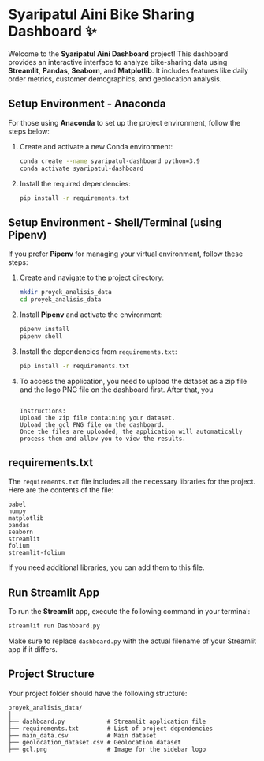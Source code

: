 # Syaripatul Aini Bike Sharing Dashboard ✨

Welcome to the **Syaripatul Aini Dashboard** project! This dashboard provides an interactive interface to analyze bike-sharing data using **Streamlit**, **Pandas**, **Seaborn**, and **Matplotlib**. It includes features like daily order metrics, customer demographics, and geolocation analysis.

## Setup Environment - Anaconda

For those using **Anaconda** to set up the project environment, follow the steps below:

1. Create and activate a new Conda environment:
    ```bash
    conda create --name syaripatul-dashboard python=3.9
    conda activate syaripatul-dashboard
    ```

2. Install the required dependencies:
    ```bash
    pip install -r requirements.txt
    ```

## Setup Environment - Shell/Terminal (using **Pipenv**)

If you prefer **Pipenv** for managing your virtual environment, follow these steps:

1. Create and navigate to the project directory:
    ```bash
    mkdir proyek_analisis_data
    cd proyek_analisis_data
    ```

2. Install **Pipenv** and activate the environment:
    ```bash
    pipenv install
    pipenv shell
    ```

3. Install the dependencies from `requirements.txt`:
    ```bash
    pip install -r requirements.txt
    ```


4.  To access the application, you need to upload the dataset as a zip file and the logo PNG file on the dashboard first. After that, you 
       ```can access the application directly.

    Instructions:
    Upload the zip file containing your dataset.
    Upload the gcl PNG file on the dashboard.
    Once the files are uploaded, the application will automatically process them and allow you to view the results.
    ```


## requirements.txt

The `requirements.txt` file includes all the necessary libraries for the project. Here are the contents of the file:

```
babel
numpy
matplotlib
pandas
seaborn
streamlit
folium
streamlit-folium

```

If you need additional libraries, you can add them to this file.

## Run Streamlit App

To run the **Streamlit** app, execute the following command in your terminal:

```bash
streamlit run Dashboard.py
```

Make sure to replace `dashboard.py` with the actual filename of your Streamlit app if it differs.

## Project Structure

Your project folder should have the following structure:

```
proyek_analisis_data/
│
├── dashboard.py            # Streamlit application file
├── requirements.txt        # List of project dependencies
├── main_data.csv           # Main dataset
├── geolocation_dataset.csv # Geolocation dataset
├── gcl.png                 # Image for the sidebar logo
```


